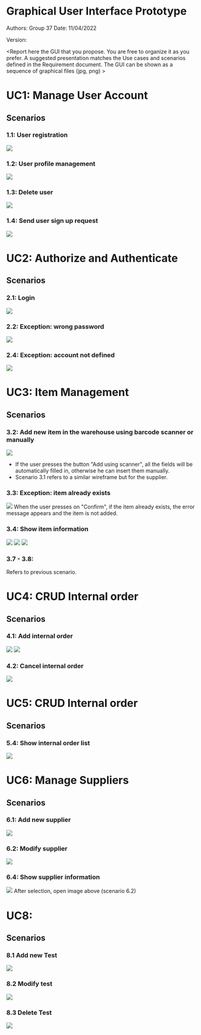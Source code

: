 # Graphical User Interface Prototype  

Authors: Group 37
Date: 11/04/2022

Version:

\<Report here the GUI that you propose. You are free to organize it as you prefer. A suggested presentation matches the Use cases and scenarios defined in the Requirement document. The GUI can be shown as a sequence of graphical files (jpg, png)  >

# UC1: Manage User Account
##  Scenarios
### **1.1: User registration**
![](Images/SignUpNewUser.png)
### **1.2: User profile management**
![](Images/ModifyUser.png)
### **1.3: Delete user**
![](Images/UserList.png)
### **1.4: Send user sign up request**
![](Images/SignUpRequest.png)

# UC2: Authorize and Authenticate
## Scenarios
### **2.1: Login**
![](Images/LoginScreen.png)
### **2.2: Exception: wrong password**
![](Images/IncorrectPassword.png)
### **2.4: Exception: account not defined**
![](Images/UserNotFound.png)

# UC3: Item Management
##  Scenarios
### **3.2: Add new item in the warehouse using barcode scanner or manually**
![](Images/AddItem.png)
- If the user presses the button "Add using scanner", all the fields will be automatically filled in, otherwise he can insert them manually.
- Scenario 3.1 refers to a similar wireframe but for the supplier.

### **3.3: Exception: item already exists**
![](Images/AddItemError.png)
When the user presses on "Confirm", if the item already exists, the error message appears and the item is not added.

### **3.4: Show item information**
![](Images/SearchItems.png)
![](Images/QueryResult.png)
![](Images/ItemProfile.png)

### **3.7 - 3.8:** 
Refers to previous scenario.


# UC4: CRUD Internal order 
##  Scenarios
### **4.1: Add internal order**
![](Images/OrderScreen.png)
![](Images/OrderConfirmationScreen.png)

### **4.2: Cancel internal order**
![](Images/OrderDetails.png)

# UC5: CRUD Internal order 
##  Scenarios
### **5.4: Show internal order list**
![](Images/OrderList.png)

# UC6: Manage Suppliers 
##  Scenarios
### **6.1: Add new supplier**
![](Images/SupplierSignUp.png)

### **6.2: Modify supplier**
![](Images/SupplierPOVProfile.png)

### **6.4: Show supplier information**
![](Images/SupplierList.png)
After selection, open image above (scenario 6.2)

# UC8: 
## Scenarios
### **8.1 Add new Test**
![](Images/AddNewTest.png)

### **8.2 Modify test**
![](Images/ModifyTest.png)


### **8.3 Delete Test**
![](Images/TestList.png)
